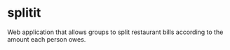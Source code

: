 # splitit
Web application that allows groups to split restaurant bills according to the amount each person owes.
